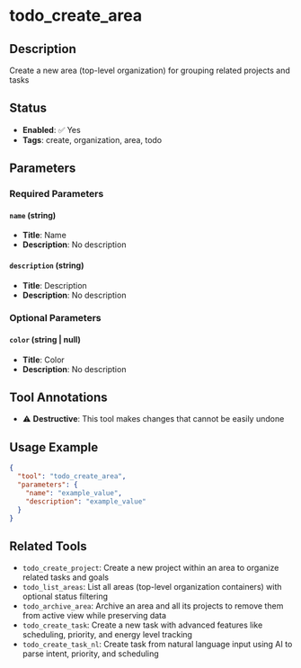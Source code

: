 # todo_create_area

## Description
Create a new area (top-level organization) for grouping related projects and tasks

## Status
- **Enabled**: ✅ Yes
- **Tags**: create, organization, area, todo

## Parameters

### Required Parameters

#### `name` (string)
- **Title**: Name
- **Description**: No description

#### `description` (string)
- **Title**: Description
- **Description**: No description

### Optional Parameters

#### `color` (string | null)
- **Title**: Color
- **Description**: No description

## Tool Annotations

- ⚠️ **Destructive**: This tool makes changes that cannot be easily undone

## Usage Example

```json
{
  "tool": "todo_create_area",
  "parameters": {
    "name": "example_value",
    "description": "example_value"
  }
}
```

## Related Tools

- `todo_create_project`: Create a new project within an area to organize related tasks and goals
- `todo_list_areas`: List all areas (top-level organization containers) with optional status filtering
- `todo_archive_area`: Archive an area and all its projects to remove them from active view while preserving data
- `todo_create_task`: Create a new task with advanced features like scheduling, priority, and energy level tracking
- `todo_create_task_nl`: Create task from natural language input using AI to parse intent, priority, and scheduling

